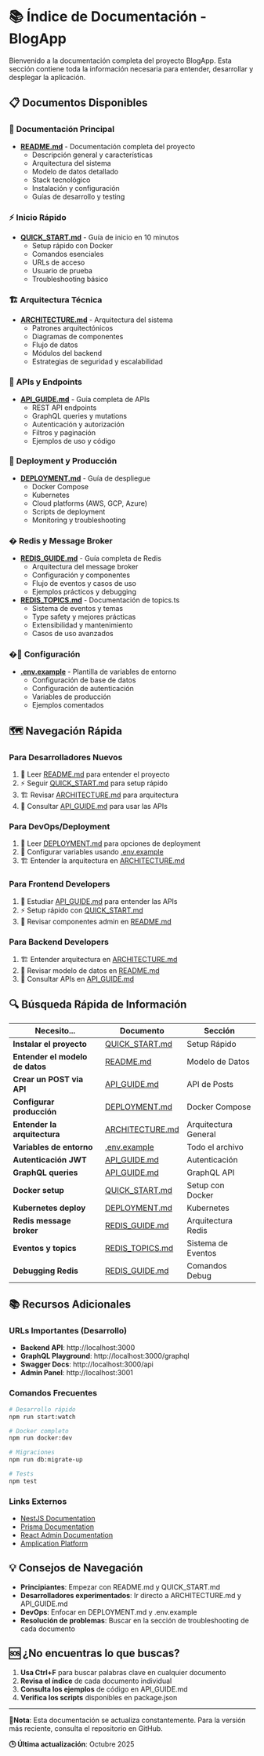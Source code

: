 # 📚 Índice de Documentación - BlogApp

Bienvenido a la documentación completa del proyecto BlogApp. Esta sección contiene toda la información necesaria para entender, desarrollar y desplegar la aplicación.

## 📋 Documentos Disponibles

### 🎯 **Documentación Principal**
- **[README.md](./README.md)** - Documentación completa del proyecto
  - Descripción general y características
  - Arquitectura del sistema
  - Modelo de datos detallado
  - Stack tecnológico
  - Instalación y configuración
  - Guías de desarrollo y testing

### ⚡ **Inicio Rápido**
- **[QUICK_START.md](./QUICK_START.md)** - Guía de inicio en 10 minutos
  - Setup rápido con Docker
  - Comandos esenciales
  - URLs de acceso
  - Usuario de prueba
  - Troubleshooting básico

### 🏗️ **Arquitectura Técnica**
- **[ARCHITECTURE.md](./ARCHITECTURE.md)** - Arquitectura del sistema
  - Patrones arquitectónicos
  - Diagramas de componentes
  - Flujo de datos
  - Módulos del backend
  - Estrategias de seguridad y escalabilidad

### 📡 **APIs y Endpoints**
- **[API_GUIDE.md](./API_GUIDE.md)** - Guía completa de APIs
  - REST API endpoints
  - GraphQL queries y mutations
  - Autenticación y autorización
  - Filtros y paginación
  - Ejemplos de uso y código

### 🚀 **Deployment y Producción**
- **[DEPLOYMENT.md](./DEPLOYMENT.md)** - Guía de despliegue
  - Docker Compose
  - Kubernetes
  - Cloud platforms (AWS, GCP, Azure)
  - Scripts de deployment
  - Monitoring y troubleshooting

### � **Redis y Message Broker**
- **[REDIS_GUIDE.md](./REDIS_GUIDE.md)** - Guía completa de Redis
  - Arquitectura del message broker
  - Configuración y componentes
  - Flujo de eventos y casos de uso
  - Ejemplos prácticos y debugging
- **[REDIS_TOPICS.md](./REDIS_TOPICS.md)** - Documentación de topics.ts
  - Sistema de eventos y temas
  - Type safety y mejores prácticas
  - Extensibilidad y mantenimiento
  - Casos de uso avanzados

### �🔧 **Configuración**
- **[.env.example](./.env.example)** - Plantilla de variables de entorno
  - Configuración de base de datos
  - Configuración de autenticación
  - Variables de producción
  - Ejemplos comentados

## 🗺️ **Navegación Rápida**

### Para Desarrolladores Nuevos
1. 📖 Leer [README.md](./README.md) para entender el proyecto
2. ⚡ Seguir [QUICK_START.md](./QUICK_START.md) para setup rápido
3. 🏗️ Revisar [ARCHITECTURE.md](./ARCHITECTURE.md) para arquitectura
4. 📡 Consultar [API_GUIDE.md](./API_GUIDE.md) para usar las APIs

### Para DevOps/Deployment
1. 🚀 Leer [DEPLOYMENT.md](./DEPLOYMENT.md) para opciones de deployment
2. 🔧 Configurar variables usando [.env.example](./.env.example)
3. 🏗️ Entender la arquitectura en [ARCHITECTURE.md](./ARCHITECTURE.md)

### Para Frontend Developers
1. 📡 Estudiar [API_GUIDE.md](./API_GUIDE.md) para entender las APIs
2. ⚡ Setup rápido con [QUICK_START.md](./QUICK_START.md)
3. 📖 Revisar componentes admin en [README.md](./README.md)

### Para Backend Developers
1. 🏗️ Entender arquitectura en [ARCHITECTURE.md](./ARCHITECTURE.md)
2. 📖 Revisar modelo de datos en [README.md](./README.md)
3. 📡 Consultar APIs en [API_GUIDE.md](./API_GUIDE.md)

## 🔍 **Búsqueda Rápida de Información**

| Necesito... | Documento | Sección |
|-------------|-----------|---------|
| **Instalar el proyecto** | [QUICK_START.md](./QUICK_START.md) | Setup Rápido |
| **Entender el modelo de datos** | [README.md](./README.md) | Modelo de Datos |
| **Crear un POST via API** | [API_GUIDE.md](./API_GUIDE.md) | API de Posts |
| **Configurar producción** | [DEPLOYMENT.md](./DEPLOYMENT.md) | Docker Compose |
| **Entender la arquitectura** | [ARCHITECTURE.md](./ARCHITECTURE.md) | Arquitectura General |
| **Variables de entorno** | [.env.example](./.env.example) | Todo el archivo |
| **Autenticación JWT** | [API_GUIDE.md](./API_GUIDE.md) | Autenticación |
| **GraphQL queries** | [API_GUIDE.md](./API_GUIDE.md) | GraphQL API |
| **Docker setup** | [QUICK_START.md](./QUICK_START.md) | Setup con Docker |
| **Kubernetes deploy** | [DEPLOYMENT.md](./DEPLOYMENT.md) | Kubernetes |
| **Redis message broker** | [REDIS_GUIDE.md](./REDIS_GUIDE.md) | Arquitectura Redis |
| **Eventos y topics** | [REDIS_TOPICS.md](./REDIS_TOPICS.md) | Sistema de Eventos |
| **Debugging Redis** | [REDIS_GUIDE.md](./REDIS_GUIDE.md) | Comandos Debug |

## 📚 **Recursos Adicionales**

### URLs Importantes (Desarrollo)
- **Backend API**: http://localhost:3000
- **GraphQL Playground**: http://localhost:3000/graphql
- **Swagger Docs**: http://localhost:3000/api
- **Admin Panel**: http://localhost:3001

### Comandos Frecuentes
```bash
# Desarrollo rápido
npm run start:watch

# Docker completo
npm run docker:dev

# Migraciones
npm run db:migrate-up

# Tests
npm test
```

### Links Externos
- [NestJS Documentation](https://docs.nestjs.com/)
- [Prisma Documentation](https://www.prisma.io/docs/)
- [React Admin Documentation](https://marmelab.com/react-admin/)
- [Amplication Platform](https://amplication.com/)

## 💡 **Consejos de Navegación**

- **Principiantes**: Empezar con README.md y QUICK_START.md
- **Desarrolladores experimentados**: Ir directo a ARCHITECTURE.md y API_GUIDE.md
- **DevOps**: Enfocar en DEPLOYMENT.md y .env.example
- **Resolución de problemas**: Buscar en la sección de troubleshooting de cada documento

## 🆘 **¿No encuentras lo que buscas?**

1. **Usa Ctrl+F** para buscar palabras clave en cualquier documento
2. **Revisa el índice** de cada documento individual
3. **Consulta los ejemplos** de código en API_GUIDE.md
4. **Verifica los scripts** disponibles en package.json

---

**📝Nota**: Esta documentación se actualiza constantemente. Para la versión más reciente, consulta el repositorio en GitHub.

**🕒 Última actualización**: Octubre 2025